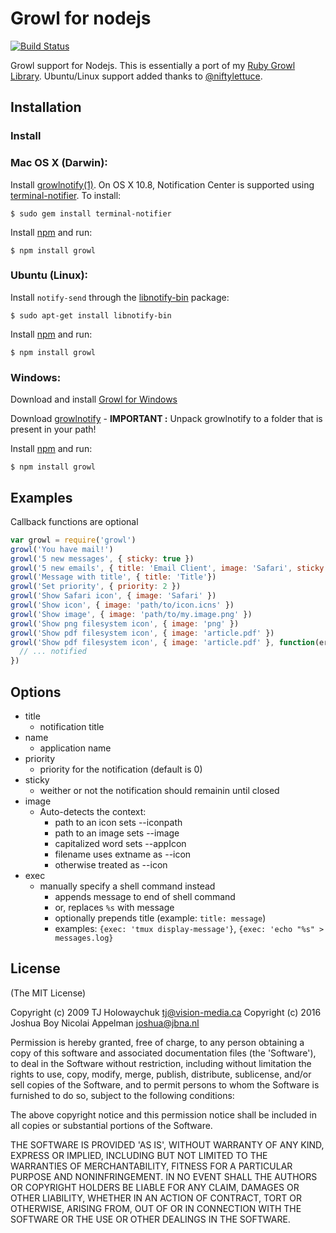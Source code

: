 # Growl for nodejs

[![Build Status](https://travis-ci.org/tj/node-growl.svg?branch=master)](https://travis-ci.org/tj/node-growl)

Growl support for Nodejs. This is essentially a port of my [Ruby Growl Library](http://github.com/visionmedia/growl). Ubuntu/Linux support added thanks to [@niftylettuce](http://github.com/niftylettuce).

## Installation

### Install

### Mac OS X \(Darwin\):

Install [growlnotify\(1\)](http://growl.info/extras.php#growlnotify). On OS X 10.8, Notification Center is supported using [terminal-notifier](https://github.com/alloy/terminal-notifier). To install:

```text
$ sudo gem install terminal-notifier
```

Install [npm](http://npmjs.org/) and run:

```text
$ npm install growl
```

### Ubuntu \(Linux\):

Install `notify-send` through the [libnotify-bin](http://packages.ubuntu.com/libnotify-bin) package:

```text
$ sudo apt-get install libnotify-bin
```

Install [npm](http://npmjs.org/) and run:

```text
$ npm install growl
```

### Windows:

Download and install [Growl for Windows](http://www.growlforwindows.com/gfw/default.aspx)

Download [growlnotify](http://www.growlforwindows.com/gfw/help/growlnotify.aspx) - **IMPORTANT :** Unpack growlnotify to a folder that is present in your path!

Install [npm](http://npmjs.org/) and run:

```text
$ npm install growl
```

## Examples

Callback functions are optional

```javascript
var growl = require('growl')
growl('You have mail!')
growl('5 new messages', { sticky: true })
growl('5 new emails', { title: 'Email Client', image: 'Safari', sticky: true })
growl('Message with title', { title: 'Title'})
growl('Set priority', { priority: 2 })
growl('Show Safari icon', { image: 'Safari' })
growl('Show icon', { image: 'path/to/icon.icns' })
growl('Show image', { image: 'path/to/my.image.png' })
growl('Show png filesystem icon', { image: 'png' })
growl('Show pdf filesystem icon', { image: 'article.pdf' })
growl('Show pdf filesystem icon', { image: 'article.pdf' }, function(err){
  // ... notified
})
```

## Options

* title
  * notification title
* name
  * application name
* priority
  * priority for the notification \(default is 0\)
* sticky
  * weither or not the notification should remainin until closed
* image
  * Auto-detects the context:
    * path to an icon sets --iconpath
    * path to an image sets --image
    * capitalized word sets --appIcon
    * filename uses extname as --icon
    * otherwise treated as --icon
* exec
  * manually specify a shell command instead
    * appends message to end of shell command
    * or, replaces `%s` with message
    * optionally prepends title \(example: `title: message`\)
    * examples: `{exec: 'tmux display-message'}`, `{exec: 'echo "%s" > messages.log}`

## License

\(The MIT License\)

Copyright \(c\) 2009 TJ Holowaychuk [tj@vision-media.ca](mailto:tj@vision-media.ca) Copyright \(c\) 2016 Joshua Boy Nicolai Appelman [joshua@jbna.nl](mailto:joshua@jbna.nl)

Permission is hereby granted, free of charge, to any person obtaining a copy of this software and associated documentation files \(the 'Software'\), to deal in the Software without restriction, including without limitation the rights to use, copy, modify, merge, publish, distribute, sublicense, and/or sell copies of the Software, and to permit persons to whom the Software is furnished to do so, subject to the following conditions:

The above copyright notice and this permission notice shall be included in all copies or substantial portions of the Software.

THE SOFTWARE IS PROVIDED 'AS IS', WITHOUT WARRANTY OF ANY KIND, EXPRESS OR IMPLIED, INCLUDING BUT NOT LIMITED TO THE WARRANTIES OF MERCHANTABILITY, FITNESS FOR A PARTICULAR PURPOSE AND NONINFRINGEMENT. IN NO EVENT SHALL THE AUTHORS OR COPYRIGHT HOLDERS BE LIABLE FOR ANY CLAIM, DAMAGES OR OTHER LIABILITY, WHETHER IN AN ACTION OF CONTRACT, TORT OR OTHERWISE, ARISING FROM, OUT OF OR IN CONNECTION WITH THE SOFTWARE OR THE USE OR OTHER DEALINGS IN THE SOFTWARE.

